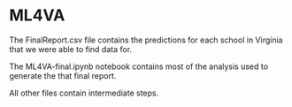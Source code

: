 # ML4VA

The FinalReport.csv file contains the predictions for each school in Virginia that we were able to find data for.

The ML4VA-final.ipynb notebook contains most of the analysis used to generate the that final report.

All other files contain intermediate steps.

